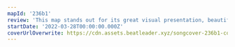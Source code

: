 ```yaml
---
mapId: '236b1'
review: 'This map stands out for its great visual presentation, beautiful chroma light show, and accessible full difficulty spread that is well designed on each diff!'
startDate: '2022-03-28T00:00:00.000Z'
coverUrlOverwrite: https://cdn.assets.beatleader.xyz/songcover-236b1-cover.jpg
---
```


